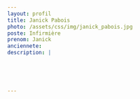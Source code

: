 ```yaml
---
layout: profil
title: Janick Pabois
photo: /assets/css/img/janick_pabois.jpg
poste: Infirmière
prenom: Janick
anciennete: 
description: |
 

  

  
---
```

